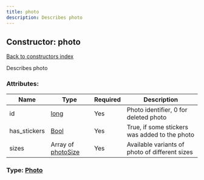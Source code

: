 ```yaml
---
title: photo
description: Describes photo
---
```

## Constructor: photo  
[Back to constructors index](index.md)



Describes photo

### Attributes:

| Name     |    Type       | Required | Description |
|----------|---------------|----------|-------------|
|id|[long](../types/long.md) | Yes|Photo identifier, 0 for deleted photo|
|has\_stickers|[Bool](../types/Bool.md) | Yes|True, if some stickers was added to the photo|
|sizes|Array of [photoSize](../constructors/photoSize.md) | Yes|Available variants of photo of different sizes|



### Type: [Photo](../types/Photo.md)


